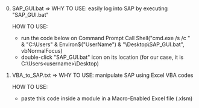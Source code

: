 # 

0. SAP_GUI.bat => WHY TO USE: easily log into SAP by executing "SAP_GUI.bat"
    
    HOW TO USE:
    * run the code below on Command Prompt
    Call Shell("cmd.exe /s /c " & "C:\Users\" & Environ$("UserName") & "\Desktop\SAP_GUI.bat", vbNormalFocus)
    * double-click "SAP_GUI.bat" icon on its location (for our case, it is C:\Users\<username>\Desktop)
    
    

1. VBA_to_SAP.txt => WHY TO USE: manipulate SAP using Excel VBA codes
    
    HOW TO USE:
    * paste this code inside a module in a Macro-Enabled Excel file (.xlsm)

